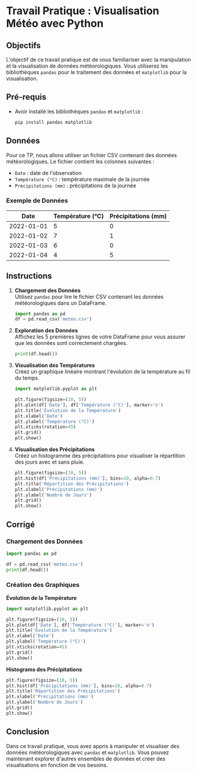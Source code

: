 # Travail Pratique : Visualisation Météo avec Python

## Objectifs

L'objectif de ce travail pratique est de vous familiariser avec la manipulation et la visualisation de données météorologiques. Vous utiliserez les bibliothèques `pandas` pour le traitement des données et `matplotlib` pour la visualisation.

## Pré-requis

- Avoir installé les bibliothèques `pandas` et `matplotlib` :
  ```bash
  pip install pandas matplotlib
  ```

## Données

Pour ce TP, nous allons utiliser un fichier CSV contenant des données météorologiques. Le fichier contient les colonnes suivantes :
- `Date` : date de l'observation
- `Température (°C)` : température maximale de la journée
- `Précipitations (mm)` : précipitations de la journée

### Exemple de Données

| Date       | Température (°C) | Précipitations (mm) |
|------------|------------------|---------------------|
| 2022-01-01 | 5                | 0                   |
| 2022-01-02 | 7                | 1                   |
| 2022-01-03 | 6                | 0                   |
| 2022-01-04 | 4                | 5                   |

## Instructions

1. **Chargement des Données**  
   Utilisez `pandas` pour lire le fichier CSV contenant les données météorologiques dans un DataFrame.
   ```python
   import pandas as pd
   df = pd.read_csv('meteo.csv')
   ```

2. **Exploration des Données**  
   Affichez les 5 premières lignes de votre DataFrame pour vous assurer que les données sont correctement chargées.
   ```python
   print(df.head())
   ```

3. **Visualisation des Températures**  
   Créez un graphique linéaire montrant l'évolution de la température au fil du temps.
   ```python
   import matplotlib.pyplot as plt
   
   plt.figure(figsize=(10, 5))
   plt.plot(df['Date'], df['Température (°C)'], marker='o')
   plt.title('Évolution de la Température')
   plt.xlabel('Date')
   plt.ylabel('Température (°C)')
   plt.xticks(rotation=45)
   plt.grid()
   plt.show()
   ```

4. **Visualisation des Précipitations**  
   Créez un histogramme des précipitations pour visualiser la répartition des jours avec et sans pluie.
   ```python
   plt.figure(figsize=(10, 5))
   plt.hist(df['Précipitations (mm)'], bins=10, alpha=0.7)
   plt.title('Répartition des Précipitations')
   plt.xlabel('Précipitations (mm)')
   plt.ylabel('Nombre de Jours')
   plt.grid()
   plt.show()
   ```

## Corrigé

### Chargement des Données
```python
import pandas as pd

df = pd.read_csv('meteo.csv')
print(df.head())
```

### Création des Graphiques

**Évolution de la Température**  
```python
import matplotlib.pyplot as plt

plt.figure(figsize=(10, 5))
plt.plot(df['Date'], df['Température (°C)'], marker='o')
plt.title('Évolution de la Température')
plt.xlabel('Date')
plt.ylabel('Température (°C)')
plt.xticks(rotation=45)
plt.grid()
plt.show()
```

**Histograms des Précipitations**  
```python
plt.figure(figsize=(10, 5))
plt.hist(df['Précipitations (mm)'], bins=10, alpha=0.7)
plt.title('Répartition des Précipitations')
plt.xlabel('Précipitations (mm)')
plt.ylabel('Nombre de Jours')
plt.grid()
plt.show()
```

## Conclusion

Dans ce travail pratique, vous avez appris à manipuler et visualiser des données météorologiques avec `pandas` et `matplotlib`. Vous pouvez maintenant explorer d'autres ensembles de données et créer des visualisations en fonction de vos besoins.